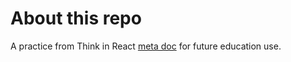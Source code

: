 # About this repo

A practice from Think in React [meta doc](https://github.com/facebook/create-react-app) for future education use.